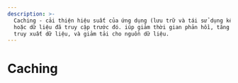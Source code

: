 ```yaml
---
description: >-
  Caching - cải thiện hiệu suất của ứng dụng (lưu trữ và tái sử dụng kết quả
  hoặc dữ liệu đã truy cập trước đó. iúp giảm thời gian phản hồi, tăng tốc độ
  truy xuất dữ liệu, và giảm tải cho nguồn dữ liệu.
---
```


# Caching

